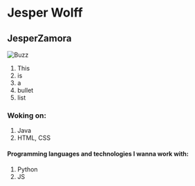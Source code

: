 # Jesper Wolff
## JesperZamora
![Buzz](https://user-images.githubusercontent.com/113138989/215462728-e63202ca-c461-40c4-97ae-6280aae92e86.png)
1. This 
2. is 
3. a
4. bullet
5. list

### Woking on:
1. Java
2. HTML, CSS

#### Programming languages and technologies I wanna work with:
1. Python
2. JS

